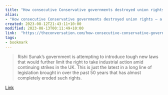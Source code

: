 ```yaml
---
title: "How consecutive Conservative governments destroyed union rights – a timeline of the UK’s anti-strike laws since the 1970s"
alias:
- "How consecutive Conservative governments destroyed union rights – a timeline of the UK’s anti-strike laws since the 1970s"
created: 2023-08-12T21:43:11+10:00
modified: 2023-08-13T00:11:49+10:00
link:  "https://theconversation.com/how-consecutive-conservative-governments-destroyed-union-rights-a-timeline-of-the-uks-anti-strike-laws-since-the-1970s-198178"
tags:
- bookmark
---
```


> Rishi Sunak’s government is attempting to introduce tough new laws that would further limit the right to take industrial action amid continuing strikes in the UK. This is just the latest in a long line of legislation brought in over the past 50 years that has almost completely eroded such rights.

[Link](https://theconversation.com/how-consecutive-conservative-governments-destroyed-union-rights-a-timeline-of-the-uks-anti-strike-laws-since-the-1970s-198178)